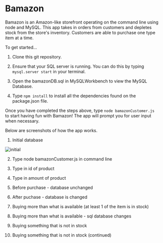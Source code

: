 # Bamazon

Bamazon is an Amazon-like storefront operating on the command line using node and MySQL.  This app takes in orders from customers and depletes stock from the store's inventory. Customers are able to purchase one type item at a time.

To get started...

1. Clone this git repository. 

2. Ensure that your SQL server is running. You can do this by typing `mysql.server start` in your terminal.

3. Open the bamazonDB.sql in MySQLWorkbench to view the MySQL Database.

3. Type `npm install` to install all the dependencies found on the package.json file.

Once you have completed the steps above, type `node bamazonCustomer.js` to start having fun with Bamazon!  The app will prompt you for user input when necessary.

Below are screenshots of how the app works.


1. Initial database


![initial](https://github.com/annatly2/bamazon/images/1.png)

2. Type node bamazonCustomer.js in command line

3. Type in id of product

4. Type in amount of product

5. Before purchase - database unchanged

6. After puchase - database is changed

7. Buying more than what is available (at least 1 of the item is in stock)

8. Buying more than what is available - sql database changes

9. Buying something that is not in stock

10. Buying something that is not in stock (continued)

